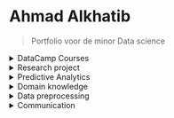 # Ahmad Alkhatib

> Portfolio voor de minor Data science
<details><summary>DataCamp Courses</summary>
<p>
<br />
• Ik heb 93.75% van de DataCamp Courses afgemaakt.<br />
 
![image](https://user-images.githubusercontent.com/71191328/214381802-5e15438b-ce79-4e30-966f-b117a879b4b1.png)<br />
 
![image](https://user-images.githubusercontent.com/71191328/214381693-04ba09f5-dbf3-4ca5-92c5-8087c9534d1d.png)<br />
 
</p>
</details>

<details><summary>Research project</summary>
<p>

## Task definition
<br />
Het doel van dit project, uitgevoerd voor Cofano Software Solutions, is om de processen bij containerterminals te optimaliseren door het verkorten van de tijd dat schepen aan de kade liggen voor het in- en uitladen van containers. Dit moet geautomatiseerd worden en het onderzoek zal zich richten op het vinden van een optimale aanpak om deze uitdaging aan te pakken. Dit is belangrijk voor de efficiëntie van containeroverslag in de haven en voor het verminderen van kosten.<br />
<br />
Hoofdvraag :<br />
Hoe kan ervoor gezorgd worden dat containers op de kade op een efficiënte manier opgestapeld kunnen worden, zodat de afnemer van de containers hier makkelijk bij kan.<br /> 
<br /> 
Deelvragen 
 <br />
•	Hoe ziet de lay-out van de desbetreffende kade eruit? <br />
•	Welke reinforcement learning modellen en methodes zijn relevant om dit optimalisatieprobleem aan te pakken? <br />
<br />

## Evaluation:
<br />
Uiteindelijk gefocust op een Reinforcement learning model als oplossing voor ons probleem. Hoewel we ook een lineair programmeer model hebben geprobeerd, heb ik mij hier niet verder mee bezig gehouden omdat ik geen expertise heb in lineair programmeren. Maar dankzij deze experimenten heb ik een dieper begrip verkregen van hoe Reinforcement learning werkt en hoe we het konden toepassen op ons specifieke geval. Dit heeft ons geholpen bij het maken van een betere keuze voor de oplossing van ons probleem.

## Conclusions: 
 <br />
In dit project is gekeken naar manieren om containers op een efficiënte manier op te stapelen op een kade, zodat de afnemer van de containers hier gemakkelijk bij kan. Door het probleemdomein in kaart te brengen, bleek dat de huidige containerplaatsing op een kade handmatig verloopt, wat tijd en geld kost. Door gebruik te maken van Reinforcement Learning (RL) en twee verschillende agents (PPO en A2C) die interacties voerden met een environment, kwam de PPO-agent als de beste naar voren. Door de PPO-agent te trainen met optimale waarden en hyperparameters, is er een efficiënte containerplaatsing ontstaan, waarbij rekening wordt gehouden met de bestemming van aangrenzende containers. Dit is een grote doorbraak voor de logistieke sector en een goed voorbeeld van hoe technologie/AI de internationale handel bevordert.
 
## Planning:
<br />
Als groep hebben we afgesproken om een planning te maken en te werken met Scrum methodologie. Hierbij maakten we gebruik van een tool genaamd Trello waar we alle taken bijhouden, de verantwoordelijken aangeven en de deadlines noteren. We hebben alles ook kunnen indelen in afgeronde taken en werk in uitvoering.<br />
 <br />
Verder hebben we ons gehouden aan de volgende planning:<br />
 <br />
 • Elke maandag om 11:00 bespreken we met docent Karin de Smidt. <br />
 • Op vrijdag om 10:00 in Delft hebben we begeleidingsgesprekken met docenten Tony Andrioli en Jeroen Vuurens waar we al onze vragen kunnen stellen die we niet konden beantwoorden tijdens de week. <br />
 • Als groep hebben we afgesproken om op wisselende dagen via Teams te communiceren, aangezien we andere verplichtingen hadden. <br />
 
 
</p>
</details>

<details><summary>Predictive Analytics</summary>
<p>
<br />
 
## Selecting a Model: <br />
Q-Learning is een geschikt model voor dit onderzoek omdat het een soort van "reinforcement learning" (RL) is, wat betekent dat het algoritme leert door het nemen van acties en het ontvangen van beloningen. In dit specifieke geval is het doel om de optimale route te vinden tussen twee locaties in een doolhof, dus het algoritme moet leren welke acties (overgangen naar naburige locaties) leiden tot de grootste beloning (snelste route naar de eindlocatie). Q-Learning is een geschikte methode voor dit soort problemen omdat het een "tabular" algoritme is, wat betekent dat het de Q-waarden bijhoudt voor elke staat-actie-combinatie en deze gebruikt om de volgende actie te kiezen. Het is ook een geschikte methode omdat het geen voorafgaande kennis vereist over de omgeving waarin het algoritme zich bevindt (in dit geval het doolhof), het algoritme kan dus leren door middel van exploratie.<br />
 
## Configuring a Mode: <br />
Er worden enkele parameters gedefinieerd voor het algoritme, zoals de "discount factor" (gamma) en de "learning rate" (alpha).<br />
 
## Training a model: <br />
Het Q-Learning algoritme wordt getraind door middel van een proces waarbij een willekeurige staat wordt geselecteerd en een willekeurige actie wordt genomen (in dit geval een overgang naar een naburige locatie in het terminal), waarna de Q-waarde voor die staat-actie-combinatie wordt bijgewerkt. Dit wordt herhaald voor een bepaald aantal iteraties (1000 in dit geval).
<br />
## Evaluating a model: <br />
 
De Q-waarden worden gebruikt om de optimale route te bepalen van de startlocatie naar de eindlocatie door steeds naar de staat te gaan met de hoogste Q-waarde.
<br />

## Visualizing the outcome of a model (explanatory): <br />
Er wordt geen expliciete visualisatie gegeven, maar de optimale route wordt weergegeven als een lijst met locaties.<br />
<br />
Hieronder is een PDF bestaand van de code.<br />
[Containers](https://github.com/AhmadJ98/ahmad.alkhatib/blob/main/Containers.pdf)<br /> 
</p>
</details>

<details><summary>Domain knowledge</summary>
<p>

## Introduction of the subject field

### Data science cursus:
<br />
Data Science is een multidisciplinair veld dat zich richt op het verkrijgen van inzicht en kennis uit gegevens. Het omvat verschillende stappen zoals het verzamelen, opschonen, analyseren en visualiseren van gegevens. Met behulp van methoden uit de statistiek, wiskunde, informatica en machine learning, ontdekken data wetenschappers patronen in de gegevens en maken zij voorspellingen.
Data Science wordt vaak toegepast in verschillende industrieën, zoals financiën, gezondheidszorg, marketing en retail om beslissingen te nemen gebaseerd op data. In de financiële sector wordt bijvoorbeeld gebruik gemaakt van data science om fraude te detecteren en risico's te bepalen. In de gezondheidszorg wordt data science ingezet om patiëntendossiers te analyseren en zo behandelingsopties te bepalen. In marketing en retail worden klantprofielen opgebouwd en voorspellingen gedaan over klantgedrag.<br />
<br />
Data Science is een snel groeiend veld en wordt vaak beschouwd als een van de belangrijkste vaardigheden voor de toekomst van werk. Er zijn steeds meer organisaties die grote hoeveelheden gegevens verzamelen, zoals sociale media, sensoren en internet-verbonden apparaten. Deze gegevens moeten worden geanalyseerd en geïnterpreteerd om waardevolle inzichten te verkrijgen.<br />
 <br />
Een data scientist is vaak verantwoordelijk voor het bedenken van de juiste vragen, het verzamelen en opschonen van gegevens, het bouwen van modellen en het communiceren van resultaten. Het vereist vaak een combinatie van vaardigheden in statistiek, programmeren, communicatie en domain-kennis. Veel data wetenschappers hebben een achtergrond in wiskunde, informatica of statistiek, maar er zijn ook steeds meer professionals die een overstap maken naar data science vanuit andere achtergronden zoals economie, natuurkunde, of zelfs filosofie.<br />
<br />
In samenvatting, Data Science is een veld dat zich richt op het verkrijgen van inzicht en kennis uit gegevens door middel van het verzamelen, opschonen, analyseren en visualiseren van gegevens met behulp van methoden uit de statistiek, wiskunde, informatica en machine learning. Het wordt veelvuldig toegepast in verschillende industrieën, zoals financiën, gezondheidszorg, marketing en retail, om beslissingen te nemen gebaseerd op data. Het is een snel groeiend veld en wordt vaak beschouwd als een van de belangrijkste vaardigheden voor de toekomst van het werk. Data wetenschappers hebben vaak een achtergrond in wiskunde, informatica of statistiek, maar er zijn ook steeds meer professionals die een overstap maken naar data science vanuit andere achtergronden, zoals economie of natuurkunde.
<br />
 <br />
 
### Het project:
<br />
In de logistieke wereld is de scheepvaart een cruciale sector. Goederen worden eerst in containers geladen en vervolgens naar een terminal vervoerd, waar ze op een containerschip gezet worden. Voordat de containers op het schip geplaatst worden, staan ze eerst op de container yard van de terminal. Hier worden de containers die meegaan met het schip, met behulp van een reachstacker op het schip gezet.

Het doel is om de containers zo efficiënt mogelijk te plaatsen en op te stapelen, zodat er zo min mogelijk stappen nodig zijn om de containers op elk schip te laden. Dit bespaart tijd en geld, en vermindert vertragingen. Cofano wil onderzoeken welke methode(s) geschikt zijn om het container stacking probleem op te lossen en het container stacken te automatiseren. Eén van de oplossingsrichtingen is om het probleem als een optimalisatieprobleem te formuleren, bestaande uit decision variables, objective function en constraints, en vervolgens een heuristiek toe te passen. Het is interessant om meerdere heuristieken toe te passen en deze met elkaar te vergelijken op basis van hun resultaten.
 
<br />

## Literature research:
Ik heb tijdens het project gezocht naar literatuur om begrip te krijgen over hoe machine learning-modellen werken en om oplossingen te vinden die voorspellende modellen opleveren.<br />
<br />
https://www.ibm.com/topics/machine-learning<br />
https://en.wikipedia.org/wiki/Machine_learning<br />
https://www.sap.com/insights/what-is-machine-learning.html<br />
https://www.geeksforgeeks.org/what-is-reinforcement-learning/<br />
https://en.wikipedia.org/wiki/Reinforcement_learning<br />
https://www.ifaamas.org/Proceedings/aamas2019/pdfs/p2250.pdf<br />
https://www.geeksforgeeks.org/ml-reinforcement-learning-algorithm-python-implementation-using-q-learning/?ref=rp<br />


## Explanation of Terminology, jargon and definitions:<br />
 
Data science is een interdisciplinaire veld dat zich richt op het verzamelen, analyseren en interpreteren van grote hoeveelheden gegevens (big data) met behulp van methoden uit de statistiek, wiskunde, informatica en andere gerelateerde velden. Hieronder worden enkele belangrijke termen, jargon en definities behandeld die vaak worden gebruikt in de context van data science.<br />


• Big data: Dit verwijst naar zeer grote hoeveelheden gegevens die te groot zijn om te worden verwerkt of opgeslagen door traditionele databases of software.<br />


• Machine learning: Dit is een subveld van kunstmatige intelligentie waarbij computerprogramma's in staat zijn om van gegevens te leren zonder expliciet geprogrammeerd te worden.<br />


• Data mining: Dit is het proces van het ontdekken van patronen en kennis in grote hoeveelheden gegevens.<br />


• Data warehousing: Dit is het proces van het opslaan van grote hoeveelheden gegevens in een centrale database voor analyse en rapportage.<br />


• Data visualization: Dit is het proces van het weergeven van gegevens in een visueel aantrekkelijke manier, zoals grafieken of kaarten.<br />


• Data cleansing: Dit is het proces van het verwijderen of corrigeren van fouten of inconsistenties in de gegevens.<br />


• Data modeling: Dit is het proces van het creëren van een logisch en fysiek model van de gegevens voor gebruik in een database of andere gegevensopslag.<br />


• Natural Language Processing (NLP): Dit is een subveld van kunstmatige intelligentie dat zich richt op het verwerken van menselijke taal door computers.<br />


• Predictive modeling: Dit is het proces van het maken van voorspellingen over toekomstige gebeurtenissen op basis van historische gegevens.<br />


• Data governance: Dit is het proces van het beheren van gegevens op een manier die voldoet aan de eisen van de organisatie en de wetgeving.<br />

• Machine learning is een belangrijk onderdeel van data science en wordt vaak gebruikt voor het analyseren van grote hoeveelheden gegevens. Het is een proces waarbij computers in staat zijn om van gegevens te leren zonder expliciet geprogrammeerd te worden. Dit kan worden gedaan door het gebruik van algoritmen die in staat zijn om patronen en relaties in de gegevens te ontdekken. Er zijn verschillende soorten machine learning, waaronder supervised learning, unsupervised learning en reinforcement learning.<br />

• Supervised learning is waarbij de computers leert met behulp van gegevens met bekende output (gelabeled data) zoals bijvoorbeeld bij het klassificeren van beelden.
• Unsupervised learning is waarbij de computer geen gekende output heeft en zelf patronen probeert te ontdekken zoals bijvoorbeeld bij het ontdekken van clusters in gegevens. <br />

• Reinforcement learning is een vorm van machine learning waarbij de computer leert door feedback te krijgen op zijn acties. Machine learning-modellen worden vaak gebruikt in toepassingen zoals voorspellingen, automatisch classificeren, beeldherkenning en natuurlijke taalverwerking.<br />


• Overfitting: Dit gebeurt wanneer een model te complex is en zich te nauwkeurig aanpast aan de training gegevens, waardoor het slecht presteert op onbekende gegevens (test gegevens). Het model leert de ruis (noise) in de training gegevens, in plaats van de echte relaties tussen de features en de output. Dit leidt tot een hoge nauwkeurigheid op de training gegevens en een slechte prestatie op de testgegevens.<br />


• Underfitting: Dit gebeurt wanneer een model te simpel is en niet in staat is om de complexiteit van de gegevens te captureren. Dit leidt tot een slechte prestatie zowel op de training gegevens als op de testgegevens.<br />

 
</p>
</details>
<details><summary>Data preprocessing</summary>
<p>
 
## Data exploration: <br />
![image](https://user-images.githubusercontent.com/71191328/214367107-943fbc35-ce69-4fd6-ad02-b3ea8eacaada.png)<br />
![image](https://user-images.githubusercontent.com/71191328/214367496-b0598d12-e556-4b54-b875-2b0a687fc39d.png)<br />

## Data cleansing: <br />
![image](https://user-images.githubusercontent.com/71191328/214369685-a8245bb9-1b23-4163-9f76-858ae78666df.png)<br />
![image](https://user-images.githubusercontent.com/71191328/214369850-c2ee7dbc-05e9-40aa-8dd7-1602aa8a7110.png)<br />

## Data preparation: <br />
![image](https://user-images.githubusercontent.com/71191328/214370088-2eddaaf1-19e5-46a5-8c9f-b3619f5c6167.png)<br />
![image](https://user-images.githubusercontent.com/71191328/214370212-4ef59551-4d5f-4e0f-86f0-ab2134487661.png)<br />



## Data visualization: <br />
![image](https://user-images.githubusercontent.com/71191328/214376585-ca17fb0f-4173-4a3d-93ed-3200569e1778.png)<br />
![image](https://user-images.githubusercontent.com/71191328/214376687-d76f92ca-3c49-4412-8127-15c97be171e7.png)<br />

 
</p>
</details>
 
<details><summary> Communication</summary>
<p>
 
## Presentations:
[Externe presentatie week 14 groep 4](https://github.com/AhmadJ98/ahmad.alkhatib/blob/main/Externe%20presentatie%20week%2014%20groep%204.pptx)<br />
[Interne presentatie week 10 groep 4](https://github.com/AhmadJ98/ahmad.alkhatib/blob/main/Interne%20presentatie%20week%2010%20groep%204.pptx)<br />


## Writing paper:
<br />
• Voor het eerste project (Food Boost) heb ik de onderstaande documenten geschreven voor onze research paper:<br />
 
[IJzer](https://github.com/AhmadJ98/ahmad.alkhatib/blob/main/IJzer.docx)<br />
[VitamineB12](https://github.com/AhmadJ98/ahmad.alkhatib/blob/main/Vitamine%20B12.docx)<br />
 
• Voor het tweede project (Container) heb ik de discussie onderdeel geschreven.
 </p>
</details>

